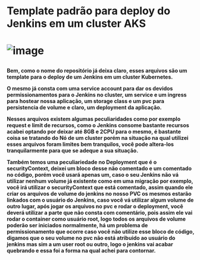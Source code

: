 <h1>Template padrão para deploy do Jenkins em um  cluster AKS<h1>

![image](https://user-images.githubusercontent.com/70164638/220811843-3e9422c8-85d0-4bf4-8cf6-c4e8069178ca.png)

<h4>
Bem, como o nome do repositório já deixa claro, esses arquivos são um template para o deploy de um Jenkins em um cluster Kubernetes.

O mesmo já consta com uma service account para dar os devidos permissionamentos para o Jenkins no cluster, um service e um ingress 
para hostear nossa aplicação, um storage class e um pvc para persistencia de volume e claro, um deployment da aplicação.

Nesses arquivos existem algumas peculiaridades como por exemplo request e limit de recursos, como o Jenkins consome bastante recursos 
acabei optando por deixar até 8GB e 2CPU para o mesmo, é bastante coisa se tratando do Nó de um cluster porém na situação na qual utilizei 
esses arquivos foram limites bem tranquilos, você pode altera-los tranquilarmente para que se adeque a sua situação.

Também temos uma peculiariedade no Deployment que é o securityContext, deixei um bloco desse não comentado e um comentado no código, porém você usará 
apenas um, caso o seu Jenkins não vá utilizar nenhum volume já existente como em uma migração por exemplo, você irá utilizar o securityContext
que está comentado, assim quando ele criar os arquivos de volume do jenkins no nosso PVC os mesmos estarão linkados com o usuário do Jenkins,
caso você vá utilizar algum volume de outro lugar, após jogar os arquivos no pvc e rodar o deployment, você deverá utilizar a parte que não consta com 
comentário, pois assim ele vai rodar o container como usuário root, logo todos os arquivos de volume poderão ser iniciados normalmente, há um problema de permissionamento que ocorre caso você não utilize esse bloco de código, digamos que o seu volume no pvc não está atribuido ao usuário do jenkins mas sim a um user root ou outro, logo o jenkins vai acabar quebrando e essa foi a forma na qual achei para contornar.
<h4>
